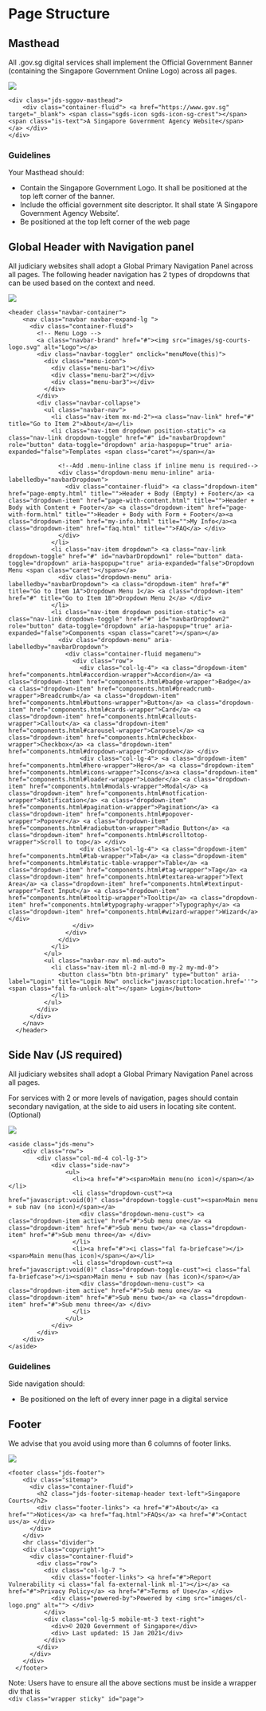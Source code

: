 # Page Structure

## Masthead

All .gov.sg digital services shall implement the Official Government Banner \(containing the Singapore Government Online Logo\) across all pages.

![](../.gitbook/assets/image%20%2817%29.png)

```text
<div class="jds-sggov-masthead">
    <div class="container-fluid"> <a href="https://www.gov.sg" target="_blank"> <span class="sgds-icon sgds-icon-sg-crest"></span> <span class="is-text">A Singapore Government Agency Website</span> </a> </div>
</div>
```

### Guidelines

Your Masthead should:

* Contain the Singapore Government Logo. It shall be positioned at the top left corner of the banner.
* Include the official government site descriptor. It shall state ‘A Singapore Government Agency Website’.
* Be positioned at the top left corner of the web page

## Global Header with Navigation panel

All judiciary websites shall adopt a Global Primary Navigation Panel across all pages. The following header navigation has 2 types of dropdowns that can be used based on the context and need.

![](../.gitbook/assets/image%20%2844%29.png)

```text
<header class="navbar-container">
    <nav class="navbar navbar-expand-lg ">
      <div class="container-fluid"> 
        <!-- Menu Logo --> 
        <a class="navbar-brand" href="#"><img src="images/sg-courts-logo.svg" alt="Logo"></a>
        <div class="navbar-toggler" onclick="menuMove(this)">
          <div class="menu-icon">
            <div class="menu-bar1"></div>
            <div class="menu-bar2"></div>
            <div class="menu-bar3"></div>
          </div>
        </div>
        <div class="navbar-collapse">
          <ul class="navbar-nav">
            <li class="nav-item mx-md-2"><a class="nav-link" href="#" title="Go to Item 2">About</a></li>
            <li class="nav-item dropdown position-static"> <a class="nav-link dropdown-toggle" href="#" id="navbarDropdown" role="button" data-toggle="dropdown" aria-haspopup="true" aria-expanded="false">Templates <span class="caret"></span></a> 
              
              <!--Add .menu-inline class if inline menu is required-->
              <div class="dropdown-menu menu-inline" aria-labelledby="navbarDropdown">
                <div class="container-fluid"> <a class="dropdown-item" href="page-empty.html" title="">Header + Body (Empty) + Footer</a> <a class="dropdown-item" href="page-with-content.html" title="">Header + Body with Content + Footer</a> <a class="dropdown-item" href="page-with-form.html" title="">Header + Body with Form + Footer</a><a class="dropdown-item" href="my-info.html" title="">My Info</a><a class="dropdown-item" href="faq.html" title="">FAQ</a> </div>
              </div>
            </li>
            <li class="nav-item dropdown"> <a class="nav-link dropdown-toggle" href="#" id="navbarDropdown1" role="button" data-toggle="dropdown" aria-haspopup="true" aria-expanded="false">Dropdown Menu <span class="caret"></span></a>
              <div class="dropdown-menu" aria-labelledby="navbarDropdown"> <a class="dropdown-item" href="#" title="Go to Item 1A">Dropdown Menu 1</a> <a class="dropdown-item" href="#" title="Go to Item 1B">Dropdown Menu 2</a> </div>
            </li>
            <li class="nav-item dropdown position-static"> <a class="nav-link dropdown-toggle" href="#" id="navbarDropdown2" role="button" data-toggle="dropdown" aria-haspopup="true" aria-expanded="false">Components <span class="caret"></span></a>
              <div class="dropdown-menu" aria-labelledby="navbarDropdown">
                <div class="container-fluid megamenu">
                  <div class="row">
                    <div class="col-lg-4"> <a class="dropdown-item" href="components.html#accordion-wrapper">Accordion</a> <a class="dropdown-item" href="components.html#badge-wrapper">Badge</a> <a class="dropdown-item" href="components.html#breadcrumb-wrapper">Breadcrumb</a> <a class="dropdown-item" href="components.html#buttons-wrapper">Button</a> <a class="dropdown-item" href="components.html#cards-wrapper">Card</a> <a class="dropdown-item" href="components.html#callouts-wrapper">Callout</a> <a class="dropdown-item" href="components.html#carousel-wrapper">Carousel</a> <a class="dropdown-item" href="components.html#checkbox-wrapper">Checkbox</a> <a class="dropdown-item" href="components.html#dropdown-wrapper">Dropdown</a> </div>
                    <div class="col-lg-4"> <a class="dropdown-item" href="components.html#hero-wrapper">Hero</a> <a class="dropdown-item" href="components.html#icons-wrapper">Icons</a><a class="dropdown-item" href="components.html#loader-wrapper">Loader</a> <a class="dropdown-item" href="components.html#modals-wrapper">Modal</a> <a class="dropdown-item" href="components.html#notfication-wrapper">Notification</a> <a class="dropdown-item" href="components.html#pagination-wrapper">Pagination</a> <a class="dropdown-item" href="components.html#popover-wrapper">Popover</a> <a class="dropdown-item" href="components.html#radiobutton-wrapper">Radio Button</a> <a class="dropdown-item" href="components.html#scrolltotop-wrapper">Scroll to top</a> </div>
                    <div class="col-lg-4"> <a class="dropdown-item" href="components.html#tab-wrapper">Tab</a> <a class="dropdown-item" href="components.html#static-table-wrapper">Table</a> <a class="dropdown-item" href="components.html#tag-wrapper">Tag</a> <a class="dropdown-item" href="components.html#textarea-wrapper">Text Area</a> <a class="dropdown-item" href="components.html#textinput-wrapper">Text Input</a> <a class="dropdown-item" href="components.html#tooltip-wrapper">Tooltip</a> <a class="dropdown-item" href="components.html#typography-wrapper">Typography</a> <a class="dropdown-item" href="components.html#wizard-wrapper">Wizard</a> </div>
                  </div>
                </div>
              </div>
            </li>
          </ul>
          <ul class="navbar-nav ml-md-auto">
            <li class="nav-item ml-2 ml-md-0 my-2 my-md-0">
              <button class="btn btn-primary" type="button" aria-label="Login" title="Login Now" onclick="javascript:location.href=''"><span class="fal fa-unlock-alt"></span> Login</button>
            </li>
          </ul>
        </div>
      </div>
    </nav>
  </header>
```

## Side Nav \(JS required\)

All judiciary websites shall adopt a Global Primary Navigation Panel across all pages.

For services with 2 or more levels of navigation, pages should contain secondary navigation, at the side to aid users in locating site content. \(Optional\)

![](../.gitbook/assets/image%20%2847%29.png)

```text
<aside class="jds-menu">
    <div class="row">
        <div class="col-md-4 col-lg-3">
            <div class="side-nav">
                <ul>
                  <li><a href="#"><span>Main menu(no icon)</span></a></li>
                  <li class="dropdown-cust"><a href="javascript:void(0)" class="dropdown-toggle-cust"><span>Main menu + sub nav (no icon)</span></a>
                    <div class="dropdown-menu-cust"> <a class="dropdown-item active" href="#">Sub menu one</a> <a class="dropdown-item" href="#">Sub menu two</a> <a class="dropdown-item" href="#">Sub menu three</a> </div>
                  </li>
                  <li><a href="#"><i class="fal fa-briefcase"></i><span>Main menu(has icon)</span></a></li>
                  <li class="dropdown-cust"><a href="javascript:void(0)" class="dropdown-toggle-cust"><i class="fal fa-briefcase"></i><span>Main menu + sub nav (has icon)</span></a>
                    <div class="dropdown-menu-cust"> <a class="dropdown-item active" href="#">Sub menu one</a> <a class="dropdown-item" href="#">Sub menu two</a> <a class="dropdown-item" href="#">Sub menu three</a> </div>
                  </li>
                </ul>
            </div>
        </div>
    </div>
</aside>
```

### Guidelines

Side navigation should:

* Be positioned on the left of every inner page in a digital service

## Footer

We advise that you avoid using more than 6 columns of footer links.

![](../.gitbook/assets/image%20%2854%29.png)

```text
<footer class="jds-footer">
    <div class="sitemap">
      <div class="container-fluid">
        <h2 class="jds-footer-sitemap-header text-left">Singapore Courts</h2>
        <div class="footer-links"> <a href="#">About</a> <a href="">Notices</a> <a href="faq.html">FAQs</a> <a href="#">Contact us</a> </div>
      </div>
    </div>
    <hr class="divider">
    <div class="copyright">
      <div class="container-fluid">
        <div class="row">
          <div class="col-lg-7 ">
            <div class="footer-links"> <a href="#">Report Vulnerability <i class="fal fa-external-link ml-1"></i></a> <a href="#">Privacy Policy</a> <a href="#">Terms of Use</a> </div>
            <div class="powered-by">Powered by <img src="images/cl-logo.png" alt=""> </div>
          </div>
          <div class="col-lg-5 mobile-mt-3 text-right">
            <div>© 2020 Government of Singapore</div>
            <div> Last updated: 15 Jan 2021</div>
          </div>
        </div>
      </div>
    </div>
  </footer>
```

Note: Users have to ensure all the above sections must be inside a wrapper div that is   
`<div class="wrapper sticky" id="page">`

